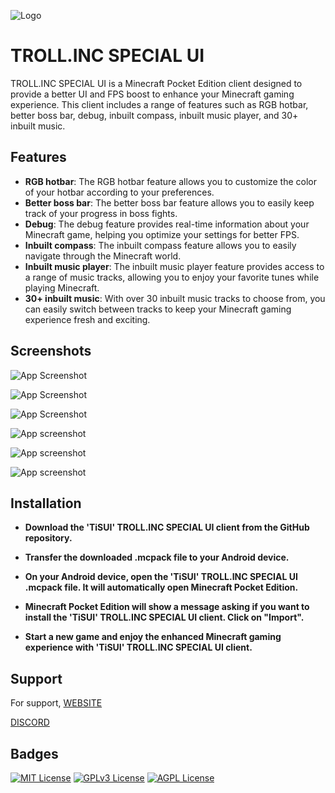 
![Logo](https://cdn.discordapp.com/attachments/1064584898494611628/1076162102894542868/20230217_131413.png)

# TROLL.INC SPECIAL UI
TROLL.INC SPECIAL UI is a Minecraft Pocket Edition client designed to provide a better UI and FPS boost to enhance your Minecraft gaming experience. This client includes a range of features such as RGB hotbar, better boss bar, debug, inbuilt compass, inbuilt music player, and 30+ inbuilt music.
## Features

* **RGB hotbar**: The RGB hotbar feature allows you to customize the color of your hotbar according to your preferences.
* **Better boss bar**: The better boss bar feature allows you to easily keep track of your progress in boss fights.
* **Debug**: The debug feature provides real-time information about your Minecraft game, helping you optimize your settings for better FPS.
* **Inbuilt compass**: The inbuilt compass feature allows you to easily navigate through the Minecraft world.
* **Inbuilt music player**: The inbuilt music player feature provides access to a range of music tracks, allowing you to enjoy your favorite tunes while playing Minecraft.
* **30+ inbuilt music**: With over 30 inbuilt music tracks to choose from, you can easily switch between tracks to keep your Minecraft gaming experience fresh and exciting.
## Screenshots

![App Screenshot](https://cdn.discordapp.com/attachments/1064584898494611628/1076546643677167616/Screenshot_20230217_220318.jpg)

![App Screenshot](https://cdn.discordapp.com/attachments/1064584898494611628/1076546645589762048/Screenshot_20230217_215923.jpg)

![App Screenshot](https://cdn.discordapp.com/attachments/1064584898494611628/1076546643236761721/Screenshot_20230217_220432.jpg)

![App screenshot](https://cdn.discordapp.com/attachments/1064584898494611628/1076546644239200386/Screenshot_20230217_220120.jpg)

![App screenshot](https://cdn.discordapp.com/attachments/1064584898494611628/1076546644570554549/Screenshot_20230217_220112.jpg)

![App screenshot](https://cdn.discordapp.com/attachments/1064584898494611628/1076546645929508916/Screenshot_20230217_203436.jpg)



## Installation

* **Download the 'TiSUI' TROLL.INC SPECIAL UI client from the GitHub repository.**

* **Transfer the downloaded .mcpack file to your Android device.**

* **On your Android device, open the 'TiSUI' TROLL.INC SPECIAL UI .mcpack file. It will automatically open Minecraft Pocket Edition.**

* **Minecraft Pocket Edition will show a message asking if you want to install the 'TiSUI' TROLL.INC SPECIAL UI client. Click on "Import".**

* **Start a new game and enjoy the enhanced Minecraft gaming experience with 'TiSUI' TROLL.INC SPECIAL UI client.**
    
## Support

For support, [WEBSITE](https://trollinc.home.blog)

[DISCORD](https://discord.gg/trollinc)


## Badges


[![MIT License](https://img.shields.io/badge/License-MIT-green.svg)](https://choosealicense.com/licenses/mit/)
[![GPLv3 License](https://img.shields.io/badge/License-GPL%20v3-yellow.svg)](https://opensource.org/licenses/)
[![AGPL License](https://img.shields.io/badge/license-AGPL-blue.svg)](http://www.gnu.org/licenses/agpl-3.0)


